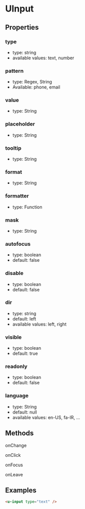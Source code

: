 # UInput

## Properties

### type

* type: string
* available values: text, number

### pattern
* type: Regex, String
* Available: phone, email

### value

* type: String

### placeholder

* type: String

### tooltip

* type: String

### format

* type: String

### formatter

* type: Function

### mask

* type: String

### autofocus

* type: boolean
* default: false

### disable

* type: boolean
* default: false

### dir

* type: string
* default: left
* available values: left, right

### visible

* type: boolean
* default: true

### readonly

* type: boolean
* default: false

### language

* type: String
* default: null
* available values: en-US, fa-IR, ...

## Methods

onChange

onClick

onFocus

onLeave

## Examples

```html
<u-input type="text" />
```
